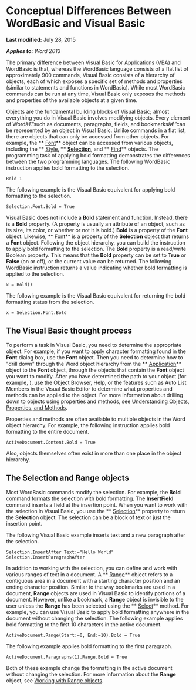 
# Conceptual Differences Between WordBasic and Visual Basic

 **Last modified:** July 28, 2015

 _**Applies to:** Word 2013_

The primary difference between Visual Basic for Applications (VBA) and WordBasic is that, whereas the WordBasic language consists of a flat list of approximately 900 commands, Visual Basic consists of a hierarchy of objects, each of which exposes a specific set of methods and properties (similar to statements and functions in WordBasic). While most WordBasic commands can be run at any time, Visual Basic only exposes the methods and properties of the available objects at a given time.

Objects are the fundamental building blocks of Visual Basic; almost everything you do in Visual Basic involves modifying objects. Every element of Wordâ€”such as documents, paragraphs, fields, and bookmarksâ€”can be represented by an object in Visual Basic. Unlike commands in a flat list, there are objects that can only be accessed from other objects. For example, the  ** [Font](bc97f4df-fc81-d6c8-e99a-d50dc793b7ae.md)** object can be accessed from various objects, including the ** [Style](473f8f41-2cba-769e-c0da-441d9d85b009.md)**,  ** [Selection](7b574a91-c33e-ecfd-6783-6b7528b2ed8f.md)**, and  ** [Find](da822788-cad5-992a-a835-18cc574cc324.md)** objects.
The programming task of applying bold formatting demonstrates the differences between the two programming languages. The following WordBasic instruction applies bold formatting to the selection.



```
Bold 1
```

The following example is the Visual Basic equivalent for applying bold formatting to the selection.



```
Selection.Font.Bold = True
```

Visual Basic does not include a  **Bold** statement and function. Instead, there is a **Bold** property. (A property is usually an attribute of an object, such as its size, its color, or whether or not it is bold.) **Bold** is a property of the **Font** object. Likewise, ** [Font](c2a24190-62fa-09c4-7c47-90a7ecf20d97.md)** is a property of the **Selection** object that returns a **Font** object. Following the object hierarchy, you can build the instruction to apply bold formatting to the selection.
The  **Bold** property is a read/write Boolean property. This means that the **Bold** property can be set to **True** or **False** (on or off), or the current value can be returned. The following WordBasic instruction returns a value indicating whether bold formatting is applied to the selection.



```
x = Bold()
```

The following example is the Visual Basic equivalent for returning the bold formatting status from the selection.



```
x = Selection.Font.Bold
```


## The Visual Basic thought process

To perform a task in Visual Basic, you need to determine the appropriate object. For example, if you want to apply character formatting found in the  **Font** dialog box, use the **Font** object. Then you need to determine how to "drill down" through the Word object hierarchy from the ** [Application](d1cf6f8f-4e88-bf01-93b4-90a83f79cb44.md)** object to the **Font** object, through the objects that contain the **Font** object you want to modify. After you have determined the path to your object (for example, ), use the Object Browser, Help, or the features such as Auto List Members in the Visual Basic Editor to determine what properties and methods can be applied to the object. For more information about drilling down to objects using properties and methods, see [Understanding Objects, Properties, and Methods](b79853f7-a497-78eb-4ab0-95b6d7a79912.md).

Properties and methods are often available to multiple objects in the Word object hierarchy. For example, the following instruction applies bold formatting to the entire document.




```
ActiveDocument.Content.Bold = True
```

Also, objects themselves often exist in more than one place in the object hierarchy.


## The Selection and Range objects

Most WordBasic commands modify the selection. For example, the  **Bold** command formats the selection with bold formatting. The **InsertField** command inserts a field at the insertion point. When you want to work with the selection in Visual Basic, you use the ** [Selection](1b7c1010-19e1-e849-0040-70e231aac133.md)** property to return the **Selection** object. The selection can be a block of text or just the insertion point.

The following Visual Basic example inserts text and a new paragraph after the selection.




```
Selection.InsertAfter Text:="Hello World" 
Selection.InsertParagraphAfter
```

In addition to working with the selection, you can define and work with various ranges of text in a document. A  ** [Range](15a7a1c4-5f3f-5b6e-60e9-29688de3f274.md)** object refers to a contiguous area in a document with a starting character position and an ending character position. Similar to the way bookmarks are used in a document, **Range** objects are used in Visual Basic to identify portions of a document. However, unlike a bookmark, a **Range** object is invisible to the user unless the **Range** has been selected using the ** [Select](0998afe2-dcd9-c1e4-9614-a1af4c6bbeaf.md)** method. For example, you can use Visual Basic to apply bold formatting anywhere in the document without changing the selection. The following example applies bold formatting to the first 10 characters in the active document.




```
ActiveDocument.Range(Start:=0, End:=10).Bold = True
```

The following example applies bold formatting to the first paragraph.




```
ActiveDocument.Paragraphs(1).Range.Bold = True
```

Both of these example change the formatting in the active document without changing the selection. For more information about the  **Range** object, see [Working with Range objects](9e240aa7-8608-9d70-aee3-2e202687459e.md).

